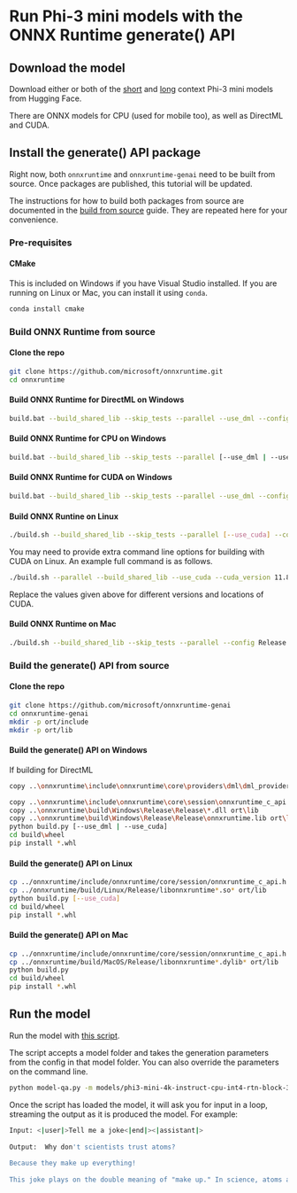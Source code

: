 # Run Phi-3 mini models with the ONNX Runtime generate() API

## Download the model 

Download either or both of the [short](https://aka.ms/phi3-mini-4k-instruct-onnx) and [long](https://aka.ms/phi3-mini-128k-instruct-onnx) context Phi-3 mini models from Hugging Face.

There are ONNX models for CPU (used for mobile too), as well as DirectML and CUDA.


## Install the generate() API package

Right now, both `onnxruntime` and `onnxruntime-genai` need to be built from source. Once packages are published, this tutorial will be updated.

The instructions for how to build both packages from source are documented in the [build from source](https://onnxruntime.ai/docs/genai/howto/build-from-source.html) guide. They are repeated here for your convenience.

### Pre-requisites

#### CMake

This is included on Windows if you have Visual Studio installed. If you are running on Linux or Mac, you can install it using `conda`.

```bash
conda install cmake
```

### Build ONNX Runtime from source

#### Clone the repo 

```bash
git clone https://github.com/microsoft/onnxruntime.git
cd onnxruntime
```

#### Build ONNX Runtime for DirectML on Windows

```bash
build.bat --build_shared_lib --skip_tests --parallel --use_dml --config Release
```

#### Build ONNX Runtime for CPU on Windows

```bash
build.bat --build_shared_lib --skip_tests --parallel [--use_dml | --use_cuda] --config Release
```

#### Build ONNX Runtime for CUDA on Windows

```bash
build.bat --build_shared_lib --skip_tests --parallel --use_dml --config Release
```

#### Build ONNX Runtine on Linux

```bash
./build.sh --build_shared_lib --skip_tests --parallel [--use_cuda] --config Release
```

You may need to provide extra command line options for building with CUDA on Linux. An example full command is as follows.

```bash
./build.sh --parallel --build_shared_lib --use_cuda --cuda_version 11.8 --cuda_home /usr/local/cuda-11.8 --cudnn_home /usr/lib/x86_64-linux-gnu/ --config Release --build_wheel --skip_tests --cmake_extra_defines CMAKE_CUDA_ARCHITECTURES="80" --cmake_extra_defines CMAKE_CUDA_COMPILER=/usr/local/cuda-11.8/bin/nvcc
```

Replace the values given above for different versions and locations of CUDA.

#### Build ONNX Runtime on Mac

```bash
./build.sh --build_shared_lib --skip_tests --parallel --config Release
```

### Build the generate() API from source

#### Clone the repo

```bash
git clone https://github.com/microsoft/onnxruntime-genai
cd onnxruntime-genai
mkdir -p ort/include
mkdir -p ort/lib
```

#### Build the generate() API on Windows


If building for DirectML

```bash
copy ..\onnxruntime\include\onnxruntime\core\providers\dml\dml_provider_factory.h ort\include
```

```bash
copy ..\onnxruntime\include\onnxruntime\core\session\onnxruntime_c_api.h ort\include
copy ..\onnxruntime\build\Windows\Release\Release\*.dll ort\lib
copy ..\onnxruntime\build\Windows\Release\Release\onnxruntime.lib ort\lib
python build.py [--use_dml | --use_cuda]
cd build\wheel
pip install *.whl
```


#### Build the generate() API on Linux

```bash
cp ../onnxruntime/include/onnxruntime/core/session/onnxruntime_c_api.h ort/include
cp ../onnxruntime/build/Linux/Release/libonnxruntime*.so* ort/lib
python build.py [--use_cuda]
cd build/wheel
pip install *.whl
```

#### Build the generate() API on Mac

```bash
cp ../onnxruntime/include/onnxruntime/core/session/onnxruntime_c_api.h ort/include
cp ../onnxruntime/build/MacOS/Release/libonnxruntime*.dylib* ort/lib
python build.py
cd build/wheel
pip install *.whl
```

## Run the model

Run the model with [this script](https://github.com/microsoft/onnxruntime-genai/blob/main/examples/python/model-qa.py).

The script accepts a model folder and takes the generation parameters from the config in that model folder. You can also override the parameters on the command line.

```bash
python model-qa.py -m models/phi3-mini-4k-instruct-cpu-int4-rtn-block-32 
```

Once the script has loaded the model, it will ask you for input in a loop, streaming the output as it is produced the model. For example:

```bash
Input: <|user|>Tell me a joke<|end|><|assistant|>
 
Output:  Why don't scientists trust atoms?
 
Because they make up everything!
 
This joke plays on the double meaning of "make up." In science, atoms are the fundamental building blocks of matter, literally making up everything. However, in a colloquial sense, "to make up" can mean to fabricate or lie, hence the humor.
```
